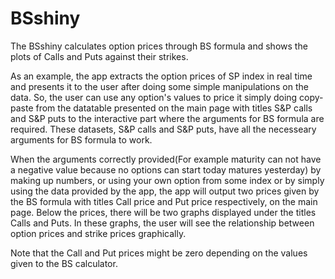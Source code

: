 # BSshiny

The BSshiny calculates option prices through BS formula and shows the plots of Calls and Puts against their strikes.

As an example, the app extracts the option prices of SP index in real time and presents it to the user after doing some simple manipulations on the data. So, the user can use any option's values to price it simply doing copy-paste from the datatable presented on the main page with titles S&P calls and S&P puts to the interactive part where the arguments for BS formula are required. These datasets, S&P calls and S&P puts, have all the necesseary arguments for BS formula to work.

When the arguments correctly provided(For example maturity can not have a negative value because no options can start today matures yesterday) by making up numbers, or using your own option from some index or by  simply using the data provided by the app, the app will output two prices given by the BS formula with titles Call price and Put price respectively, on the main page. Below the prices, there will be two graphs displayed under the titles Calls and Puts. In these graphs, the user will see the relationship between option prices and strike prices graphically.


Note that the Call and Put prices might be zero depending on the values given to the BS calculator.
